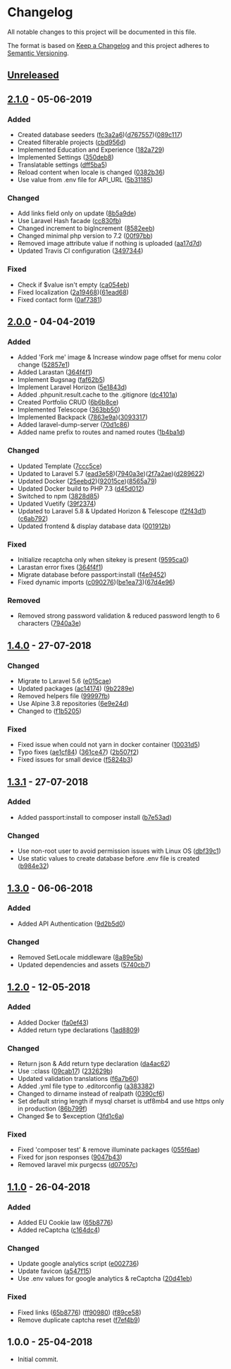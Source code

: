 # Changelog
All notable changes to this project will be documented in this file.

The format is based on [Keep a Changelog](https://keepachangelog.com/en/1.0.0/)
and this project adheres to [Semantic Versioning](https://semver.org/spec/v2.0.0.html).

## [Unreleased]

## [2.1.0]  - 05-06-2019

### Added
- Created database seeders ([fc3a2a6](https://github.com/FaZeRs/naurislinde.com/commit/fc3a2a609113f7f0f68c230757768ad6cffd5aa9))([d767557](https://github.com/FaZeRs/naurislinde.com/commit/d767557c497842f232b87abab25706867d572853))([089c117](https://github.com/FaZeRs/naurislinde.com/commit/089c11784f2a0e59d6c7016a148946464d26f672))
- Created filterable projects ([cbd956d](https://github.com/FaZeRs/naurislinde.com/commit/cbd956d3d21602a2b605648937fdc24aae357686))
- Implemented Education and Experience ([182a729](https://github.com/FaZeRs/naurislinde.com/commit/182a729a46ed57f38d022db1c333827fb4af19b5))
- Implemented Settings ([350deb8](https://github.com/FaZeRs/naurislinde.com/commit/350deb8cffecb7e9fde8d7250f5509ce1681fe83))
- Translatable settings ([dff5ba5](https://github.com/FaZeRs/naurislinde.com/commit/dff5ba5e2b376571b2ae375d4006cf163c3b47db))
- Reload content when locale is changed ([0382b36](https://github.com/FaZeRs/naurislinde.com/commit/0382b3628d10bddd14d5909497be9c8645632e76))
- Use value from .env file for API_URL ([5b31185](https://github.com/FaZeRs/naurislinde.com/commit/5b3118587ea66a61506b097b64345748409af6b2))

### Changed
- Add links field only on update ([8b5a9de](https://github.com/FaZeRs/naurislinde.com/commit/8b5a9ded3c9a52d5e5121a93af84466de288d57f))
- Use Laravel Hash facade ([cc830fb](https://github.com/FaZeRs/naurislinde.com/commit/cc830fb33df43225734ff5e401e11e8d737518b3))
- Changed increment to bigIncrement ([8582eeb](https://github.com/FaZeRs/naurislinde.com/commit/8582eeb532db8413ecf29ac7ffca23af05bddb05))
- Changed minimal php version to 7.2 ([00f97bb](https://github.com/FaZeRs/naurislinde.com/commit/00f97bb0b7f997e5a0996997c045696fed0a7421))
- Removed image attribute value if nothing is uploaded ([aa17d7d](https://github.com/FaZeRs/naurislinde.com/commit/aa17d7d7a0cdafb5fde0c2bd82eb48286e13c5ad))
- Updated Travis CI configuration ([3497344](https://github.com/FaZeRs/naurislinde.com/commit/349734497bb282751fcdfab2cb1d3f6abf91e954))

### Fixed
- Check if $value isn't empty ([ca054eb](https://github.com/FaZeRs/naurislinde.com/commit/ca054eb8f6408350062c9172c22ef4ce52b6c9f7))
- Fixed localization ([2a19468](https://github.com/FaZeRs/naurislinde.com/commit/2a19468be92bbf06179043cecfe7c28a3d20e714))([61ead68](https://github.com/FaZeRs/naurislinde.com/commit/61ead680508d9cf2b4d8451ed0c02e4db1481043))
- Fixed contact form ([0af7381](https://github.com/FaZeRs/naurislinde.com/commit/0af73815fb284b314279358c0f5ba0b90cbd57ca))

## [2.0.0]  - 04-04-2019

### Added
- Added 'Fork me' image & Increase window page offset for menu color change ([52857e1](https://github.com/FaZeRs/naurislinde.com/commit/52857e11d71b638eb53e22952dd4f579541384d9))
- Added Larastan ([364f4f1](https://github.com/FaZeRs/naurislinde.com/commit/364f4f1ceb8af1018c7726a5b98043995fa5140d))
- Implement Bugsnag ([faf62b5](https://github.com/FaZeRs/naurislinde.com/commit/faf62b5e46962791809ba5e4748b620c0110af42))
- Implement Laravel Horizon ([5e1843d](https://github.com/FaZeRs/naurislinde.com/commit/5e1843d857b5195a776255772f007900be09ba5b))
- Added .phpunit.result.cache to the .gitignore ([dc4101a](https://github.com/FaZeRs/naurislinde.com/commit/dc4101a88951fd022b2dc1daf416fdfeca3a5e8d))
- Created Portfolio CRUD ([6b6b8ce](https://github.com/FaZeRs/naurislinde.com/commit/6b6b8cecd562f71bf6ecf2e2d079f2a1cecee448))
- Implemented Telescope ([363bb50](https://github.com/FaZeRs/naurislinde.com/commit/363bb5001e6bb975fbd8fd361041bdb71e0df36a))
- Implemented Backpack ([7863e9a](https://github.com/FaZeRs/naurislinde.com/commit/7863e9aeef0657a52e39055e8a8198f4b561bb28))([3093317](https://github.com/FaZeRs/naurislinde.com/commit/3093317482204dbeed8faa75378306ea3e5ff09b))
- Added laravel-dump-server ([70d1c86](https://github.com/FaZeRs/naurislinde.com/commit/70d1c86fe138b36fbda70d0b752eba8b89e6ea98))
- Added name prefix to routes and named routes ([1b4ba1d](https://github.com/FaZeRs/naurislinde.com/commit/1b4ba1d3c3ada65bd777a7ec731304501da824ba))

### Changed
- Updated Template ([7ccc5ce](https://github.com/FaZeRs/naurislinde.com/commit/7ccc5ce0b32da35815db308c5c76de7aa2b88f26))
- Updated to Laravel 5.7 ([ead3e58](https://github.com/FaZeRs/naurislinde.com/commit/ead3e585b8a61c9367fdf4482bbf9f1ecab6afde))([7940a3e](https://github.com/FaZeRs/naurislinde.com/commit/0be999f255058224f2e68cd9ea02e7d34bd46e43))([2f7a2ae](https://github.com/FaZeRs/naurislinde.com/commit/2f7a2aed1277d32133441ce58fe316b8a6d981f3))([d289622](https://github.com/FaZeRs/naurislinde.com/commit/d289622fac80588d77522f2097200911cc7b15a8))
- Updated Docker ([25eebd2](https://github.com/FaZeRs/naurislinde.com/commit/25eebd243765870f12bb96f9c097111bd85f06b6))([92015ce](https://github.com/FaZeRs/naurislinde.com/commit/92015ce3086de1e0addb5053dbdf78e0938c9367))([8565a79](https://github.com/FaZeRs/naurislinde.com/commit/8565a793cf42855f8512fb784f5202cdfed13083))
- Updated Docker build to PHP 7.3 ([d45d012](https://github.com/FaZeRs/naurislinde.com/commit/d45d0125db100c55b3858628764f75c1b032ce86))
- Switched to npm ([3828d85](https://github.com/FaZeRs/naurislinde.com/commit/3828d85cd72f0aa8cbb07ba2b49dd0e653b523c7))
- Updated Vuetify ([39f2374](https://github.com/FaZeRs/naurislinde.com/commit/39f23748a9c9345050ad6087c277c87a2be5224b))
- Updated to Laravel 5.8 & Updated Horizon & Telescope ([f2f43d1](https://github.com/FaZeRs/naurislinde.com/commit/f2f43d16ef81ba92d14853625e0461b44db8655f))([c6ab792](https://github.com/FaZeRs/naurislinde.com/commit/c6ab7923a0e525444d100b18deb855ce93446b7f))
- Updated frontend & display database data ([001912b](https://github.com/FaZeRs/naurislinde.com/commit/001912b3c6aab9f1a279b9eda146562ccc29b904))

### Fixed
- Initialize recaptcha only when sitekey is present ([9595ca0](https://github.com/FaZeRs/naurislinde.com/commit/9595ca0d89cd0fb7a3a9033613a43767ba646d19))
- Larastan error fixes ([364f4f1](https://github.com/FaZeRs/naurislinde.com/commit/364f4f1ceb8af1018c7726a5b98043995fa5140d))
- Migrate database before passport:install ([f4e9452](https://github.com/FaZeRs/naurislinde.com/commit/f4e94521713a544f4f1a6b8b7a8c2cc43b304382))
- Fixed dynamic imports ([c090276](https://github.com/FaZeRs/naurislinde.com/commit/c090276352b0cabd9c418ba09b86a966f64ab5ae))([be1ea73](https://github.com/FaZeRs/naurislinde.com/commit/be1ea73015e197c628d2b727fe499299cd636719))([67d4e96](https://github.com/FaZeRs/naurislinde.com/commit/67d4e962d6e3f551d11a65ab2399aeddac15f26e))

### Removed
- Removed strong password validation & reduced password length to 6 characters ([7940a3e](https://github.com/FaZeRs/naurislinde.com/commit/7940a3ee07c33ac9114d157cf473f6898ef36465))

## [1.4.0]  - 27-07-2018

### Changed
- Migrate to Laravel 5.6 ([e015cae](https://github.com/FaZeRs/naurislinde.com/commit/e015caef3e0660cc9cb5866963fdaa6d8bc14dfb))
- Updated packages ([ac14174](https://github.com/FaZeRs/naurislinde.com/commit/ac1417410baf56845cfac80cd3d3c2a82df64cd0)) ([9b2289e](https://github.com/FaZeRs/naurislinde.com/commit/9b2289ec48ca17183cb3c6ff74ea2392f524296f))
- Removed helpers file ([99997fb](https://github.com/FaZeRs/naurislinde.com/commit/99997fb959efaee1a71f2a67af14a81b34901aac))
- Use Alpine 3.8 repositories ([6e9e24d](https://github.com/FaZeRs/naurislinde.com/commit/6e9e24df9b915a2b75f7e6cbc12a841caa57a85c))
- Changed <v-text-field multi-line> to <v-textarea> ([f1b5205](https://github.com/FaZeRs/naurislinde.com/commit/f1b52053d272f85205f457646c2588bb238f35e7))

### Fixed
- Fixed issue when could not yarn in docker container ([10031d5](https://github.com/FaZeRs/naurislinde.com/commit/10031d511e651a79a981ac192f23b6b2a92700e1))
- Typo fixes ([ae1cf84](https://github.com/FaZeRs/naurislinde.com/commit/ae1cf846c38e9ee0962ec2d694004733db6c1c7f)) ([361ce47](https://github.com/FaZeRs/naurislinde.com/commit/361ce474d3823b79bc7ce7cbf1f2428d8d7ef65d)) ([2b507f2](https://github.com/FaZeRs/naurislinde.com/commit/2b507f256da6ed8d026cc0b877a140ca386152e1))
- Fixed issues for small device ([f5824b3](https://github.com/FaZeRs/naurislinde.com/commit/f5824b3f293274d149139a52bb3e3ba19876a8fc))

## [1.3.1]  - 27-07-2018

### Added
- Added passport:install to composer install ([b7e53ad](https://github.com/FaZeRs/naurislinde.com/commit/b7e53ad3152efa1307f3d00c12054e55543c75f0))

### Changed
- Use non-root user to avoid permission issues with Linux OS ([dbf39c1](https://github.com/FaZeRs/naurislinde.com/commit/dbf39c1b75d6340db1474419abb9ac83c6311c2a))
- Use static values to create database before .env file is created  ([b984e32](https://github.com/FaZeRs/naurislinde.com/commit/b984e3276ec2e82ca1d17383ffbc3a9c7cb06556))

## [1.3.0]  - 06-06-2018

### Added
- Added API Authentication ([9d2b5d0](https://github.com/FaZeRs/naurislinde.com/commit/9d2b5d0c53b2485bafd3e2a13936da4229a2053e))

### Changed
- Removed SetLocale middleware ([8a89e5b](https://github.com/FaZeRs/naurislinde.com/commit/8a89e5b5ad6f319eabb6ad5becdc0c5cf2ef7745))
- Updated dependencies and assets ([5740cb7](https://github.com/FaZeRs/naurislinde.com/commit/5740cb7fa22cceec86ec7f856e87f49c1529c1bc))

## [1.2.0]  - 12-05-2018

### Added
- Added Docker ([fa0ef43](https://github.com/FaZeRs/naurislinde.com/commit/fa0ef437ed8f8b402a53e07a23803528f2841b84))
- Added return type declarations ([1ad8809](https://github.com/FaZeRs/naurislinde.com/commit/1ad88097ed0a84b2379f9de6739f07849758fd3e))

### Changed
- Return json & Add return type declaration ([da4ac62](https://github.com/FaZeRs/naurislinde.com/commit/da4ac62483071d6ac4d8f312d9d8bb4abd5cbcf5))
- Use ::class ([09cab17](https://github.com/FaZeRs/naurislinde.com/commit/09cab17ffd98091568d793eadddb35b661bc0907)) ([232629b](https://github.com/FaZeRs/naurislinde.com/commit/232629b6aa161925b9d3520a719fcf434a421ace))
- Updated validation translations ([f6a7b60](https://github.com/FaZeRs/naurislinde.com/commit/f6a7b60b10358f95b8f52871ecafddbfbe837ae0))
- Added .yml file type to .editorconfig ([a383382](https://github.com/FaZeRs/naurislinde.com/commit/a383382aeec7112f3fd86946ab1435a2f7329274))
- Changed to dirname instead of realpath ([0390cf6](https://github.com/FaZeRs/naurislinde.com/commit/0390cf6a1e7049a63637dc83b77007a2e268fffd))
- Set default string length if mysql charset is utf8mb4 and use https only in production ([86b799f](https://github.com/FaZeRs/naurislinde.com/commit/86b799fb8797887efd17b9b8aad55e8ddaa022ba))
- Changed $e to $exception ([3fd1c6a](https://github.com/FaZeRs/naurislinde.com/commit/3fd1c6a709f8376019857a9f05ca660954d24480))

### Fixed
- Fixed 'composer test' & remove illuminate packages ([055f6ae](https://github.com/FaZeRs/naurislinde.com/commit/055f6ae67a11701a5320f2e9dca2fb2c7903c400))
- Fixed for json responses ([9047b43](https://github.com/FaZeRs/naurislinde.com/commit/9047b430b285797a98848957d476ec73a705cdd0))
- Removed laravel mix purgecss ([d07057c](https://github.com/FaZeRs/naurislinde.com/commit/d07057cbb9c003ef48d34c51b9b90fdce8cf8013))

## [1.1.0]  - 26-04-2018

### Added
- Added EU Cookie law ([65b8776](https://github.com/FaZeRs/naurislinde.com/commit/c164dc437db60e6f2cf8617e1efd2edc73d86331))
- Added reCaptcha ([c164dc4](https://github.com/FaZeRs/naurislinde.com/commit/2494af209d1b5410a6d22540b1de4ed7ba214333))

### Changed
- Update google analytics script ([e002736](https://github.com/FaZeRs/naurislinde.com/commit/e002736ea3782cbe3779da7edce6fe1fa19cb23c))
- Update favicon ([a547f15](https://github.com/FaZeRs/naurislinde.com/commit/a547f15913c3bac5069b5fe5d1ca4a13dcf88206))
- Use .env values for google analytics & reCaptcha ([20d41eb](https://github.com/FaZeRs/naurislinde.com/commit/20d41eb1d8159925b084384085da9e29a17c64b5))

### Fixed
- Fixed links ([65b8776](https://github.com/FaZeRs/naurislinde.com/commit/65b8776fb48abca9243ae16ec4ad6bea10f140f7)) ([ff90980](https://github.com/FaZeRs/naurislinde.com/commit/ff90980b82eb22d6c24f08e4a72ade4311a529fb)) ([f89ce58](https://github.com/FaZeRs/naurislinde.com/commit/f89ce584103a9c15af4d3e40466207abe0993948))
- Remove duplicate captcha reset ([f7ef4b9](https://github.com/FaZeRs/naurislinde.com/commit/f7ef4b95c93aa38fb6344321aed40aa4f5629ce4))

## 1.0.0 - 25-04-2018
- Initial commit.

[Unreleased]: https://github.com/fazers/naurislinde.com/compare/2.1.0...HEAD
[2.1.0]: https://github.com/fazers/naurislinde.com/compare/2.0.0...2.1.0
[2.0.0]: https://github.com/fazers/naurislinde.com/compare/1.4.0...2.0.0
[1.4.0]: https://github.com/fazers/naurislinde.com/compare/1.3.1...1.4.0
[1.3.1]: https://github.com/fazers/naurislinde.com/compare/1.3.0...1.3.1
[1.3.0]: https://github.com/fazers/naurislinde.com/compare/1.2.0...1.3.0
[1.2.0]: https://github.com/fazers/naurislinde.com/compare/1.1.0...1.2.0
[1.1.0]: https://github.com/fazers/naurislinde.com/compare/1.0.0...1.1.0
